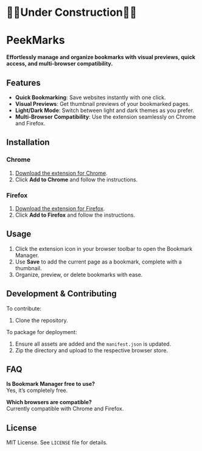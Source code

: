 # 🚧🚧Under Construction🚧🚧
# PeekMarks

**Effortlessly manage and organize bookmarks with visual previews, quick access, and multi-browser compatibility.**

## Features
- **Quick Bookmarking**: Save websites instantly with one click.
- **Visual Previews**: Get thumbnail previews of your bookmarked pages.
- **Light/Dark Mode**: Switch between light and dark themes as you prefer.
- **Multi-Browser Compatibility**: Use the extension seamlessly on Chrome and Firefox.

## Installation

### Chrome
1. [Download the extension for Chrome](https://chrome.google.com/webstore).
2. Click **Add to Chrome** and follow the instructions.

### Firefox
1. [Download the extension for Firefox](https://addons.mozilla.org).
2. Click **Add to Firefox** and follow the instructions.

## Usage
1. Click the extension icon in your browser toolbar to open the Bookmark Manager.
2. Use **Save** to add the current page as a bookmark, complete with a thumbnail.
3. Organize, preview, or delete bookmarks with ease.

## Development & Contributing
To contribute:
1. Clone the repository.

To package for deployment:
1. Ensure all assets are added and the `manifest.json` is updated.
2. Zip the directory and upload to the respective browser store.

## FAQ
**Is Bookmark Manager free to use?**  
Yes, it’s completely free.

**Which browsers are compatible?**  
Currently compatible with Chrome and Firefox.

## License
MIT License. See `LICENSE` file for details.
